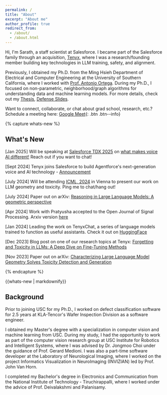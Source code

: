 ```yaml
---
permalink: /
title: "About"
excerpt: "About me"
author_profile: true
redirect_from:
  - /about/
  - /about.html
---
```


Hi,
I'm Sarath, a staff scientist at Salesforce. I became part of the Salesforce family through an acquisition, [Tenyx](https://www.tenyx.com/), where I was a research/founding member building key technologies in LLM training, safety, and alignment.

Previously, I obtained my Ph.D. from the Ming Hsieh Department of Electrical and Computer Engineering at the University of Southern California, where I worked with [Prof. Antonio Ortega](https://viterbi.usc.edu/directory/faculty/Ortega/Antonio).
During my Ph.D., I focused on non-parametric, neighborhood/graph algorithms for understanding data and machine learning models.
For more details, check out my [Thesis](https://digitallibrary.usc.edu/asset-management/2A3BF1MSNP2CJ), [Defense Slides](https://docs.google.com/presentation/d/1yjkLvJgQCnnMuI0PfB6yVLEJGejN3JpMqUIqAUMKTuM/edit?usp=sharing).

<!-- Read about one research direction I'm currently pursuing [here](/files/Research_proposal_Sarath_Shekkizhar.pdf).
I'm in the job market for a research/postdoctoral position. Please send me an email if you think I'll be a good fit - I would be happy to discuss my research and aspirations. [[Research Statement](/files/Research_Statement.pdf)] -->

Want to connect, collaborate, or chat about grad school, research, etc.? Schedule a meeting here: [Google Meet](https://calendar.app.google/VXEYajKQhJbhwspZ6){: .btn .btn--info}

<!-- An overarching theme that has been driving my research is the need for high-performing, extremely simple, and explainable systems. -->

{% capture whats-new %}

## What's New

[Jan 2025] Will be speaking at [Salesforce TDX 2025](https://www.salesforce.com/tdx/) on [what makes voice AI different!](https://reg.salesforce.com/flow/plus/tdx25/sessioncatalog/page/catalog?search=%22Sarath%20Shekkizhar%22) Reach out if you want to chat!

[Sept 2024] Tenyx joins Salesforce to build Agentforce's next-generation voice and AI technology - [Announcement](https://www.salesforce.com/news/stories/salesforce-signs-definitive-agreement-to-acquire-tenyx/)

[July 2024] Will be attending [ICML, 2024](https://icml.cc/) in Vienna to present our work on LLM geometry and toxicity. Ping me to chat/hang out!

[July 2024] Paper out on arXiv: [Reasoning in Large Language Models: A geometric perspective](https://arxiv.org/abs/2407.02678)

[Apr 2024] Work with Pratyusha accepted to the Open Journal of Signal Processing. Arxiv version [here](https://arxiv.org/abs/2312.07777)

[Jan 2024] Leading the work on TenyxChat, a series of language models trained to function as useful assistants. Check it out on [HuggingFace](https://huggingface.co/tenyx)

[Dec 2023] Blog post on one of our research topics at Tenyx: [Forgetting and Toxicity in LLMs: A Deep Dive on Fine-Tuning Methods](https://www.tenyx.com/post/forgetting-and-toxicity-in-llms-a-deep-dive-on-fine-tuning-methods)

[Nov 2023] Paper out on arXiv: [Characterizing Large Language Model Geometry Solves Toxicity Detection and Generation](https://arxiv.org/abs/2312.01648)

<!--
[July 2023] Internship work at Google, _Data Sampling using Locality Sensitive Hashing for Large Scale Graph Learning_, will be presented at [MLG workshop](http://www.mlgworkshop.org/2023/), [KDD 2023](https://kdd.org/kdd2023/).

[June 2023] Joining Tenyx! I will be working on developing novel research solutions to fast, efficient, and continual learning paradigms and architectures.

[Apr 2023] I have been named an IEEE Rising Star in Signal Processing. I will be presenting my work as part of the inaugural cohort at [ICASSP](https://2023.ieeeicassp.org)

[Apr 2023] I defended my Ph.D. thesis, Neighborhood and Graph Constructions using NNK. [Google slides](https://docs.google.com/presentation/d/1yjkLvJgQCnnMuI0PfB6yVLEJGejN3JpMqUIqAUMKTuM/edit?usp=sharing)

[Mar 2023] I will be attending [ICASSP at Rhodes, Greece](https://2023.ieeeicassp.org/) and [GSP Workshop at Univ. of Oxford](https://gspworkshop.org/). Ping me if you want to chat/hang out!

[Feb 2023] I will be sharing my work with a broader audience at [USC WiSE STEM Bytes Seminar](https://wise.usc.edu/event/stem-bytes-seminar-13/)

[Oct 2022] Carlos's work posted on arxiv: [Study of Manifold Geometry using Multiscale Non-Negative Kernel Graphs](https://arxiv.org/abs/2210.17475v1)

[Sept 2022] I have been selected as a finalist for 2022-23 [Ming-Hsieh Ph.D. Scholar program](https://minghsiehece.usc.edu/mhi-home/mhi-mhi-scholars/).

[Aug 2022] I will be interning at Google with the counter-abuse technology and graph-mining team.

[May 2022] I will be presenting at *Advances in Learning for Graphs, Manifolds, and Geometric Data*, [SIAM MDS22](https://www.siam.org/conferences/cm/conference/mds22)

[Jan 2022] Channel redundancy and overlap in CNNs with Channel-wise NNK graphs with David accepted at [ICASSP 2022](https://2022.ieeeicassp.org/)

[Oct 2021] Paper on arxiv: [NNK-Means: Dictionary learning using Non-Negative Kernel Regression](https://arxiv.org/abs/2110.08212)

[Sept 2021] Revisiting nearest neighbors from a signal approximation perspective will be presented at [BayLearn 2021](https://baylearn-org.github.io/www/index.html)

[Aug 2021] Channel-Wise Early stopping without a validation set via NNK interpolation with David accepted at [APSIPA 2021](https://www.apsipa2021.org/)

[July 2021] Model selection and explainability in neural networks using NNK accepted at [Asilomar 2021](https://asilomarsscconf.org/)
[Jan 2021] [Revisiting local neighborhood methods in machine learning](https://ieeexplore.ieee.org/abstract/document/9523409) accepted at [DSLW 2021](http://conferences.ece.ubc.ca/dslw2021/#/)

[Oct 2020] [Efficient graph construction for image representation](https://2020.ieeeicip.org/awards/) wins **Best Student Paper Award** at ICIP2020.

[Aug 2020] [Graph based deep learning analysis and instance selection](https://ieeexplore.ieee.org/abstract/document/9287121) with Keisuke accepted at MMSP 2020

[July 2020] Paper on arxiv: [DeepNNK: Explaining deep models and their generalization using polytope interpolation](https://arxiv.org/abs/2007.10505)

[May 2020] [Efficient graph construction for image representation](https://arxiv.org/abs/2002.06662) accepted at ICIP 2020

[Feb 2020] [Graph Construction from Data by Non-Negative Kernel Regression](https://arxiv.org/abs/1910.09383) accepted at ICASSP 2020
-->

{% endcapture %}

<div class="notice--info">{{whats-new | markdownify}}</div>

## Background

Prior to joining USC for my Ph.D., I worked on defect classification software for 2.5 years at KLA-Tencor's Wafer Inspection Division as a software engineer.

I obtained my Master's degree with a specialization in computer vision and machine learning from USC. During my study, I had the opportunity to work as part of the computer vision research group at USC Institute for Robotics and Intelligent Systems, where I was advised by Dr. Jongmoo Choi under the guidance of Prof. Gerard Medioni. I was also a part-time software developer at the Laboratory of Neurological Imaging, where I worked on the project Informatics Visualization in NeuroImaging (INVIZIAN) led by Prof. John Van Horn.

I completed my Bachelor's degree in Electronics and Communication from the National Institute of Technology - Tiruchirappalli, where I worked under the advice of Prof. Deivalakshmi and Palanisamy.
